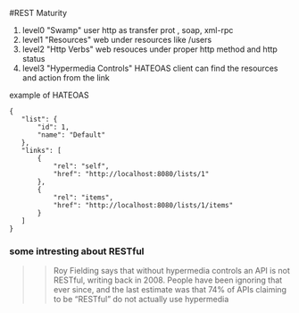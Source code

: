 

#REST Maturity
1. level0  "Swamp" user http as transfer prot , soap, xml-rpc
2. level1  "Resources" web under resources like   /users 
3. level2  "Http Verbs" web resouces under proper http method and http status 
4. level3  "Hypermedia Controls" HATEOAS client can find the resources and action from the link 

example of HATEOAS 
```
{
   "list": {
       "id": 1,
       "name": "Default"
   },
   "links": [
       {
           "rel": "self",
           "href": "http://localhost:8080/lists/1"
       },
       {
           "rel": "items",
           "href": "http://localhost:8080/lists/1/items"
       }
   ]
}
```

### some intresting about RESTful 

>> Roy Fielding says that without hypermedia controls an API is not RESTful, writing back in 2008. People have been ignoring that ever since, and the last estimate was that 74% of APIs claiming to be “RESTful” do not actually use hypermedia

